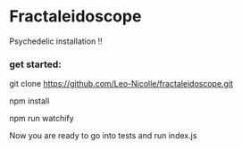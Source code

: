 # Fractaleidoscope

Psychedelic installation !!

### get started: 

git clone https://github.com/Leo-Nicolle/fractaleidoscope.git

npm install 

npm run watchify

Now you are ready to go into tests and run index.js